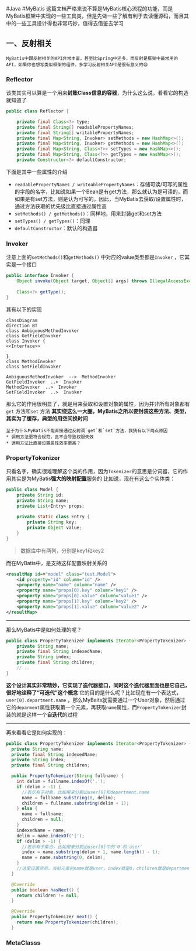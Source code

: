 #Java #MyBatis 
这篇文档严格来说不算是MyBatis核心流程的功能，而是MyBatis框架中实现的一些工具类，但是先做一些了解有利于去读懂源码，而且其中的一些工具设计得也非常巧妙，值得去借鉴去学习
## 一、反射相关
```ad-tip
MyBatis中跟反射相关的API非常丰富，甚至比Spring中还多，而反射是框架中最常用的API，如果你也想写类似框架的组件，多学习反射相关API是很有意义的😄
```
### Reflector
该类其实可以算是一个用来**封账Class信息的容器**，为什么这么说，看看它的构造就知道了
```java fold title:Reflector
public class Reflector {

    private final Class<?> type;
    private final String[] readablePropertyNames;
    private final String[] writablePropertyNames;
    private final Map<String, Invoker> setMethods = new HashMap<>();
    private final Map<String, Invoker> getMethods = new HashMap<>();
    private final Map<String, Class<?>> setTypes = new HashMap<>();
    private final Map<String, Class<?>> getTypes = new HashMap<>();
    private Constructor<?> defaultConstructor;

```
下面是其中一些属性的介绍
* `readablePropertyNames / writeablePropertyNames`：存储可读/可写的属性的字段的名字，比如说如果一个Bean是有get方法，那么就认为是可读的，而如果是有set方法，则是认为可写的。因此，当MyBatis去获取/设置属性时，通过方法获取的优先级比直接通过属性高
* `setMethods() / getMethods()`：同样地，用来封装get和set方法
* `setTypes() / getTypes()`：同理
* `defaultConstructor`：默认的构造器

### Invoker
注意上面的`setMethods()`和`getMethods()` 中对应的value类型都是`Invoker` ，它其实是一个接口
```java fold title:Invoker
public interface Invoker {
    Object invoke(Object target, Object[] args) throws IllegalAccessException, InvocationTargetException;
    
    Class<?> getType();
}
```
其有以下的实现
```mermaid
classDiagram
direction BT
class AmbiguousMethodInvoker
class GetFieldInvoker
class Invoker {
<<Interface>>

}
class MethodInvoker
class SetFieldInvoker

AmbiguousMethodInvoker  -->  MethodInvoker 
GetFieldInvoker  ..>  Invoker 
MethodInvoker  ..>  Invoker 
SetFieldInvoker  ..>  Invoker 
```
那么它的作用很明显了，就是用来获取和设置对象的属性，因为并非所有对象都有`get` 方法和`set` 方法
**其实绕这么一大圈，MyBatis之所以要封装这些方法、类型，其实为了缓存，典型的用空间换时间**
```ad-tip
至于为什么MyBatis不能直接通过反射调`get`和`set`方法，我猜有以下两点原因
* 调用方法更符合规范，且不会导致权限失效
* 调用方法比直接设置属性效率更高？
```
### PropertyTokenizer
只看名字，确实很难理解这个类的作用，因为`Tokenizer`的意思是分词器，它的作用其实是为MyBatis**强大的映射配置**服务的
比如说，现在有这么个实体类：
```java
public class Model {
    private String id;
    private String name;
    private List<Entry> props;
    
    private static class Entry {
        private String key;
        private Object value;
    }
}
```
> 数据库中有两列，分别是key1和key2

而在MyBatis中，是支持这样配置映射关系的
```xml fold title:ModelMapper
<resultMap id=="model" class="test.Model">
    <id property="id" column="id" />
    <property name="name" column="name" />
    <property name="props[0].key" column="key1" />
    <property name="props[0].value" column="value1" />
    <property name="props[1].key" column="key2" />
    <property name="props[1].value" column="value2" />
</resultMap>
```
***
那么MyBatis中是如何处理的呢？
```java fold title:PropertyTokenizer
public class PropertyTokenizer implements Iterator<PropertyTokenizer> {
    private String name;
    private final String indexedName;
    private String index;
    private final String children;
	//...
}
```
**这个设计其实非常精妙，它实现了迭代器接口，同时这个迭代器里面也是它自己，很好地诠释了“可迭代”这个概念**
它的目的是什么呢？比如现在有一个表达式，`user[0].department.name` ，那么MyBaits就需要通过一个User对象，然后通过它的`deparment`属性获取第一个元素，再获取`name`属性，而`PropertyTokenizer`封装的就是这样一个**自迭代**的过程
***
再来看看它是如何实现的：
```java PropertyTokenizer
public class PropertyTokenizer implements Iterator<PropertyTokenizer> {
  private String name;
  private final String indexedName;
  private String index;
  private final String children;

  public PropertyTokenizer(String fullname) {
    int delim = fullname.indexOf('.');
    if (delim > -1) {
	  //表示有子对象，比如用来分割出user[0]和department.name
      name = fullname.substring(0, delim);
      children = fullname.substring(delim + 1);
    } else {
      name = fullname;
      children = null;
    }
    indexedName = name;
    delim = name.indexOf('[');
    if (delim > -1) {
	  //表示有子集合，比如用来分割出user[0]中的'0'和'user'
      index = name.substring(delim + 1, name.length() - 1);
      name = name.substring(0, delim);
    }
	//这里设置完后，当前元素的name就是user，index就是0，children就是department(第一次迭代)
  }

  @Override
  public boolean hasNext() {
    return children != null;
  }

  @Override
  public PropertyTokenizer next() {
    return new PropertyTokenizer(children);
  }
```
### MetaClasss
